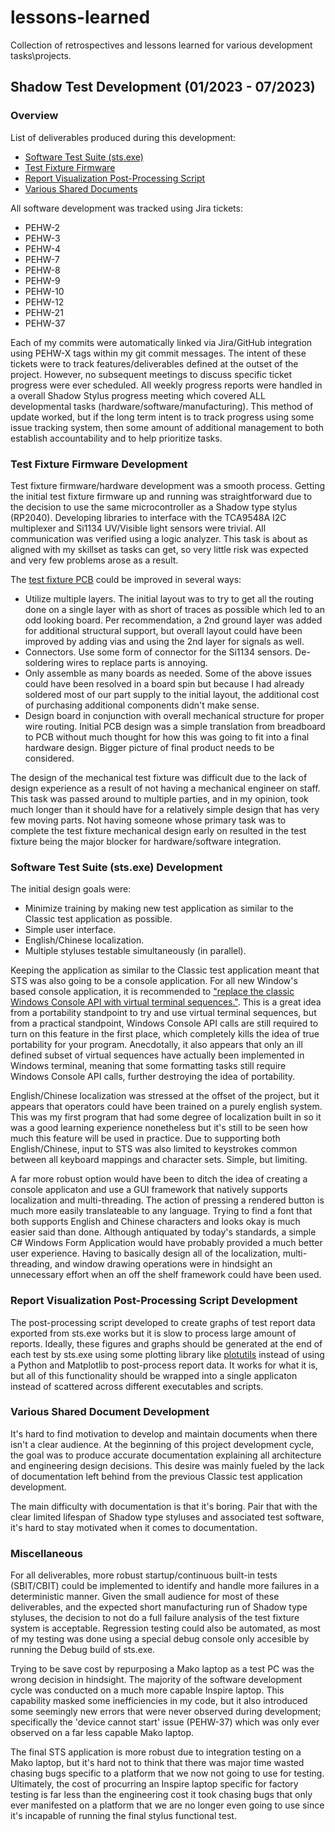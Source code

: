 # lessons-learned
Collection of retrospectives and lessons learned for various development tasks\projects.

## Shadow Test Development (01/2023 - 07/2023)

### Overview

List of deliverables produced during this development:
- [Software Test Suite (sts.exe)](https://github.com/zspace/system.next/tree/4fcdabe0a3cbf488d76e2d5311cb5c2a6b913c95/src/sts)
- [Test Fixture Firmware](https://github.com/zspace/system.stylus-test)
- [Report Visualization Post-Processing Script](https://github.com/zspace/system.next/tree/2023-07-18/src/sts/visualization)
- [Various Shared Documents](https://drive.google.com/drive/folders/1wXSDqC41-oXLo9gca-oo_jmC6_VZsKjb?usp=sharing)
  
All software development was tracked using Jira tickets:
- PEHW-2
- PEHW-3
- PEHW-4
- PEHW-7
- PEHW-8
- PEHW-9
- PEHW-10
- PEHW-12
- PEHW-21
- PEHW-37

Each of my commits were automatically linked via Jira/GitHub integration using PEHW-X tags within my 
git commit messages. The intent of these tickets were to track features/deliverables defined at the 
outset of the project. However, no subsequent meetings to discuss specific ticket progress were ever 
scheduled. All weekly progress reports were handled in a overall Shadow Stylus progress meeting which 
covered ALL developmental tasks (hardware/software/manufacturing). This method of update worked, but 
if the long term intent is to track progress using some issue tracking system, then some amount of 
additional management to both establish accountability and to help prioritize tasks.

### Test Fixture Firmware Development
Test fixture firmware/hardware development was a smooth process. Getting the initial test 
fixture firmware up and running was straightforward due to the decision to use the same 
microcontroller as a Shadow type stylus (RP2040). Developing libraries to interface with the 
TCA9548A I2C multiplexer and Si1134 UV/Visible light sensors were trivial. All communication 
was verified using a logic analyzer. This task is about as aligned with my skillset as tasks 
can get, so very little risk was expected and very few problems arose as a result.

The [test fixture PCB](https://drive.google.com/drive/folders/11jU83LX4VfU5nPACNiEmDud2YjdDnlWJ?usp=drive_link)
could be improved in several ways:  
- Utilize multiple layers. The initial layout was to try to get all the routing done on a single layer with 
as short of traces as possible which led to an odd looking board. Per recommendation, a 2nd ground layer was 
added for additional structural support, but overall layout could have been improved by adding vias and 
using the 2nd layer for signals as well.
- Connectors. Use some form of connector for the Si1134 sensors. De-soldering wires to replace parts is 
annoying.
- Only assemble as many boards as needed. Some of the above issues could have been resolved in a board spin 
but because I had already soldered most of our part supply to the initial layout, the additional cost 
of purchasing additional components didn't make sense.
- Design board in conjunction with overall mechanical structure for proper wire routing. Initial 
PCB design was a simple translation from breadboard to PCB without much thought for how this was going 
to fit into a final hardware design. Bigger picture of final product needs to be considered.

The design of the mechanical test fixture was difficult due to the lack of design experience as a result 
of not having a mechanical engineer on staff. This task was passed around to multiple parties, and in my 
opinion, took much longer than it should have for a relatively simple design that has very few moving parts. 
Not having someone whose primary task was to complete the test fixture mechanical design early on resulted 
in the test fixture being the major blocker for hardware/software integration.

### Software Test Suite (sts.exe) Development
The initial design goals were:
- Minimize training by making new test application as similar to the Classic test application as possible.
- Simple user interface.
- English/Chinese localization.
- Multiple styluses testable simultaneously (in parallel).

Keeping the application as similar to the Classic test application meant that STS was also going to be
a console application. For all new Window's based console application, it is recommended to ["replace the
classic Windows Console API with virtual terminal sequences."](https://learn.microsoft.com/en-us/windows/console/classic-vs-vt).
This is a great idea from a portability standpoint to try and use virtual terminal sequences, but from a 
practical standpoint, Windows Console API calls are still required to turn on this feature in the first 
place, which completely kills the idea of true portability for your program. Anecdotally, it also appears 
that only an ill defined subset of virtual sequences have actually been implemented in Windows terminal, 
meaning that some formatting tasks still require Windows Console API calls, further destroying the idea 
of portability.

English/Chinese localization was stressed at the offset of the project, but it appears that operators 
could have been trained on a purely english system. This was my first program that had some degree of 
localization built in so it was a good learning experience nonetheless but it's still to be seen how 
much this feature will be used in practice. Due to supporting both English/Chinese, input to STS was 
also limited to keystrokes common between all keyboard mappings and character sets. Simple, but 
limiting.

A far more robust option would have been to ditch the idea of creating a console applicaton and use a 
GUI framework that natively supports localization and multi-threading. The action of pressing a rendered 
button is much more easily translateable to any language. Trying to find a font that both supports 
English and Chinese characters and looks okay is much easier said than done. Although antiquated by 
today's standards, a simple C# Windows Form Application would have probably provided a much better user 
experience. Having to basically design all of the localization, multi-threading, and window drawing 
operations were in hindsight an unnecessary effort when an off the shelf framework could have been used.

### Report Visualization Post-Processing Script Development
The post-processing script developed to create graphs of test report data exported from sts.exe works 
but it is slow to process large amount of reports. Ideally, these figures and graphs should be generated 
at the end of each test by sts.exe using some plotting library like [plotutils](https://www.gnu.org/software/plotutils/) 
instead of using a Python and Matplotlib to post-process report data. It works for what it is, but all 
of this functionality should be wrapped into a single applicaton instead of scattered across different 
executables and scripts.

### Various Shared Document Development
It's hard to find motivation to develop and maintain documents when there isn't a clear audience. At the 
beginning of this project development cycle, the goal was to produce accurate documentation explaining 
all architecture and engineering design decisions. This desire was mainly fueled by the lack of documentation 
left behind from the previous Classic test application development. 

The main difficulty with documentation is that it's boring. Pair that with the clear limited lifespan of 
Shadow type styluses and associated test software, it's hard to stay motivated when it comes to documentation.

### Miscellaneous
For all deliverables, more robust startup/continuous built-in tests (SBIT/CBIT) could be implemented to 
identify and handle more failures in a deterministic manner. Given the small audience for most of these 
deliverables, and the expected short manufacturing run of Shadow type styluses, the decision to not do 
a full failure analysis of the test fixture system is acceptable. Regression testing could also be automated, 
as most of my testing was done using a special debug console only accesible by running the Debug build of sts.exe.

Trying to be save cost by repurposing a Mako laptop as a test PC was the wrong decision in hindsight. 
The majority of the software development cycle was conducted on a much more capable Inspire laptop. This 
capability masked some inefficiencies in my code, but it also introduced some seemingly new errors that 
were never observed during development; specifically the 'device cannot start' issue (PEHW-37) which was 
only ever observed on a far less capable Mako laptop. 

The final STS application is more robust due to integration testing on a Mako laptop, but it's hard not to 
think that there was major time wasted chasing bugs specific to a platform that we now not going to use for 
testing. Ultimately, the cost of procurring an Inspire laptop specific for factory testing is far less than 
the engineering cost it took chasing bugs that only ever manifested on a platform that we are no longer even 
going to use since it's incapable of running the final stylus functional test.

